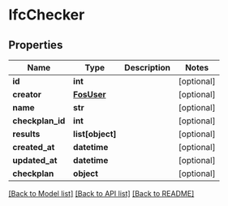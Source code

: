 # IfcChecker

## Properties
Name | Type | Description | Notes
------------ | ------------- | ------------- | -------------
**id** | **int** |  | [optional] 
**creator** | [**FosUser**](FosUser.md) |  | [optional] 
**name** | **str** |  | [optional] 
**checkplan_id** | **int** |  | [optional] 
**results** | **list[object]** |  | [optional] 
**created_at** | **datetime** |  | [optional] 
**updated_at** | **datetime** |  | [optional] 
**checkplan** | **object** |  | [optional] 

[[Back to Model list]](../README.md#documentation-for-models) [[Back to API list]](../README.md#documentation-for-api-endpoints) [[Back to README]](../README.md)


